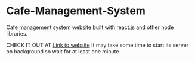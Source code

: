 # Cafe-Management-System
Cafe management system website built with react.js and other node libraries.


CHECK IT OUT AT
[Link to website](https://cafemanagementsystem.netlify.app/)
It may take some time to start its server on background so wait for at least one minute.
